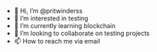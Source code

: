 - 👋 Hi, I’m @pritwinderss
- 👀 I’m interested in testing
- 🌱 I’m currently learning blockchain 
- 💞️ I’m looking to collaborate on testing projects
- 📫 How to reach me via email

<!---
pritwinderss/pritwinderss is a ✨ special ✨ repository because its `README.md` (this file) appears on your GitHub profile.
You can click the Preview link to take a look at your changes.
--->

